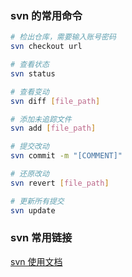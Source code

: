 
### svn 的常用命令
```bash
# 检出仓库，需要输入账号密码
svn checkout url

# 查看状态
svn status

# 查看变动
svn diff [file_path]

# 添加未追踪文件
svn add [file_path]

# 提交改动
svn commit -m "[COMMENT]"

# 还原改动
svn revert [file_path]

# 更新所有提交
svn update

```

### svn 常用链接
[svn 使用文档](https://tortoisesvn.net/docs/release/TortoiseSVN_zh_CN/index.html)  


